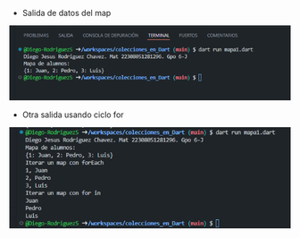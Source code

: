 - Salida de datos del map

![alt text](image-1.png)

- Otra salida usando ciclo for

![alt text](image-2.png)

